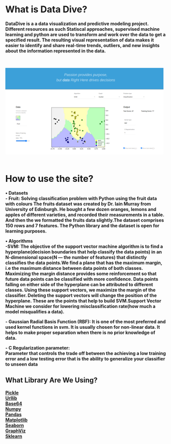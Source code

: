 <h1><b>What is Data Dive?<b></h1>
<p>DataDive is a a data visualization and predictive modeling project. Different resources as such Statiscal approaches, supervised machine learning and python are used to transform and work over the data to get a specified result. The resulting visual representation of data makes it easier to identify and share real-time trends, outliers, and new insights about the information represented in the data.<p><br>

<img src="./demo.png" alt="datadive-demo" width="98%" height="5%"><br><br>

<div class="l--body">
      <h1><b>How to use the site?</b></h1>
      <p>• <b>Datasets</b><br>- <b>Fruit:</b>  Solving classification problem with Python using the fruit data with colours The fruits dataset was created by Dr. Iain Murray from University of Edinburgh. He bought a few dozen oranges, lemons and apples of different varieties, and recorded their measurements in a table. And then the we formatted the fruits data slightly.The dataset comprises 150 rows and 7 features. The Python library and the dataset is open for learning purposes.
</p>

<p>• <b>Algorithms</b><br>-SVM: </a> The objective of the support vector machine algorithm is to find a hyperplane(decision boundaries that help classify the data points) in an N-dimensional space(N — the number of features) that distinctly classifies the data points.We find a plane that has the maximum margin, i.e the maximum distance between data points of both classes. Maximizing the margin distance provides some reinforcement so that future data points can be classified with more confidence. Data points falling on either side of the hyperplane can be attributed to different classes. Using these support vectors, we maximize the margin of the classifier. Deleting the support vectors will change the position of the hyperplane. These are the points that help to build SVM.Support Vector Machine we consider for lowering misclassification rate(how much a model misqualifies a data).</p>

<p>- <b>Gaussian Radial Basis Function (RBF):</b> It is one of the most preferred and used kernel functions in svm. It is usually chosen for non-linear data. It helps to make proper separation when there is no prior knowledge of data.</p>

<p>- <b>C Regularization parameter:</b> <br>
Parameter that controls the trade off between the achieving a low training error and a low testing error that is the ability to generalize your classifier to unseen data</p>

<div class="l--body">
      <h2>What Library Are We Using?</h2>
      <p>
      <a href="https://docs.python.org/3/library/pickle.html" target="blank_"><b>Pickle </b></a><br>
      <a href="https://docs.python.org/3/library/urllib.html" target="blank_"><b>Urllib </b></a><br>
      <a href="https://docs.python.org/3/library/base64.html" target="blank_"><b>Base64 </b></a><br>
      <a href="https://numpy.org/doc/stable/" target="blank_"><b>Numpy </b></a><br>
      <a href="https://pandas.pydata.org/docs/" target="blank_"><b>Pandas </b></a><br>
      <a href="https://matplotlib.org/stable/index.html" target="blank_"><b>Matplotlib </b></a><br>
      <a href="https://seaborn.pydata.org/" target="blank_"><b>Seaborn </b></a><br>
      <a href="https://graphviz.org/documentation/" target="blank_"><b>GraphViz </b></a><br>
      <a href="https://scikit-learn.org/stable/" target="blank_"><b>Sklearn </b></a>
</p>
    </div>
